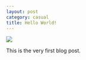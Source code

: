 ```yaml
---
layout: post
category: casual 
title: Hello World!
---
```


![](https://images.unsplash.com/photo-1520316750891-270e081d94d8?ixlib=rb-1.2.1&ixid=eyJhcHBfaWQiOjEyMDd9&auto=format&fit=crop&w=1458&q=80)

This is the very first blog post.